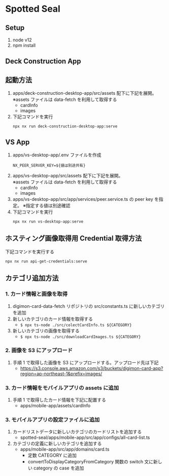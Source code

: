 # Spotted Seal

## Setup

1. node v12
1. npm install

## Deck Construction App

## 起動方法

1. apps/deck-construction-desktop-app/src/assets 配下に下記を展開。  
   ※assets ファイルは data-fetch を利用して取得する
   - cardInfo
   - images
1. 下記コマンドを実行
   ```
   npx nx run deck-construction-desktop-app:serve
   ```

## VS App

1. apps/vs-desktop-app/.env ファイルを作成
   ```
   NX_PEER_SERVER_KEY=${値は別途共有}
   ```
1. apps/vs-desktop-app/src/assets 配下に下記を展開。  
   ※assets ファイルは data-fetch を利用して取得する
   - cardInfo
   - images
1. apps/vs-desktop-app/src/app/services/peer.service.ts の peer key を指定。
   ※指定する値は別途確認
1. 下記コマンドを実行
   ```
   npx nx run vs-desktop-app:serve
   ```

## ホスティング画像取得用 Credential 取得方法

下記コマンドを実行する

```
npx nx run api-get-credentials:serve
```

## カテゴリ追加方法

### 1. カード情報と画像を取得

1. digimon-card-data-fetch リポジトリの src/constants.ts に新しいカテゴリを追加
1. 新しいカテゴリのカード情報を取得する
   - `$ npx ts-node ./src/colectCardInfo.ts ${CATEGORY}`
1. 新しいカテゴリの画像を取得する
   - `$ npx ts-node ./src/downloadCardImages.ts ${CATEGORY}`

### 2. 画像を S3 にアップロード

1. 手順 1 で取得した画像を S3 にアップロードする。アップロード先は下記
   - https://s3.console.aws.amazon.com/s3/buckets/digimon-card-app?region=ap-northeast-1&prefix=images/

### 3. カード情報をモバイルアプリの assets に追加

1. 手順 1 で取得したカード情報を下記に配置する
   - apps/mobile-app/assets/cardInfo

### 3. モバイルアプリの設定ファイルに追加

1. カードリストデータに新しいカテゴリのカードリストを追加する
   - spotted-seal/apps/mobile-app/src/app/configs/all-card-list.ts
1. カテゴリの定義に新しいカテゴリを追加する
   - apps/mobile-app/src/app/domains/card.ts
     - 定数 CATEGORY に追加
     - convertToDisplayCategoryFromCategory 関数の switch 文に新しい category の case を追加
